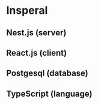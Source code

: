 # Insperal

## Nest.js (server)
## React.js (client)
## Postgesql (database)
## TypeScript (language)
